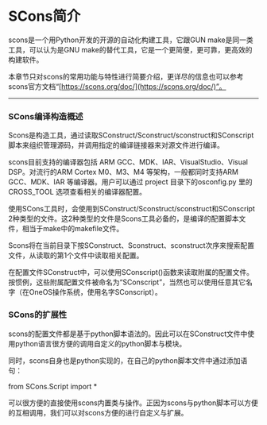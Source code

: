 # SCons简介

scons是一个用Python开发的开源的自动化构建工具，它跟GUN make是同一类工具，可以认为是GNU make的替代工具，它是一个更简便，更可靠，更高效的构建软件。

本章节只对scons的常用功能与特性进行简要介绍，更详尽的信息也可以参考scons官方文档“[https://scons.org/doc/](https://scons.org/doc/)”。

---

### SCons编译构造概述

Scons是构造工具，通过读取SConstruct/Sconstruct/sconstruct和SConscript脚本来组织管理源码，并调用指定的编译链接器来对源文件进行编译。

scons目前支持的编译器包括 ARM GCC、MDK、IAR、VisualStudio、Visual DSP。对流行的ARM Cortex M0、M3、M4 等架构，一般都同时支持ARM GCC、MDK、IAR 等编译器。用户可以通过 project 目录下的osconfig.py 里的 CROSS\_TOOL 选项查看相关的编译器配置。

使用SCons工具时，会使用到SConstruct/Sconstruct/sconstruct和SConscript 2种类型的文件。这2种类型的文件是Scons工具必备的，是编译的配置脚本文件，相当于make中的makefile文件。

Scons将在当前目录下按SConstruct、Sconstruct、sconstruct次序来搜索配置文件，从读取的第1个文件中读取相关配置。

在配置文件SConstruct中，可以使用SConscript\(\)函数来读取附属的配置文件。按惯例，这些附属配置文件被命名为“SConscript”，当然也可以使用任意其它名字（在OneOS操作系统，使用名字SConscript）。

### SCons的扩展性

scons的配置文件都是基于python脚本语法的。因此可以在SConstruct文件中使用python语言很方便的调用自定义的python脚本与模块。

同时，scons自身也是python实现的，在自己的python脚本文件中通过添加语句：

from SCons.Script import \*

可以很方便的直接使用scons内置类与操作。正因为scons与python脚本可以方便的互相调用，我们可以对scons方便的进行自定义与扩展。

